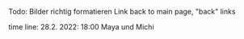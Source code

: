Todo: Bilder richtig formatieren
Link back to main page, "back" links


time line: 
28.2. 2022: 18:00 Maya und Michi

